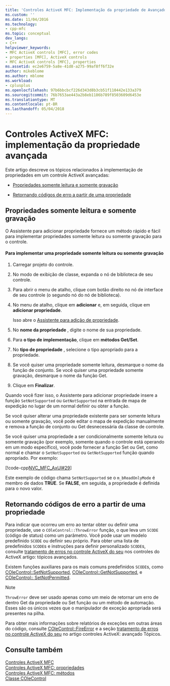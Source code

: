 ```yaml
---
title: 'Controles ActiveX MFC: Implementação da propriedade de Avançado | Microsoft Docs'
ms.custom: ''
ms.date: 11/04/2016
ms.technology:
- cpp-mfc
ms.topic: conceptual
dev_langs:
- C++
helpviewer_keywords:
- MFC ActiveX controls [MFC], error codes
- properties [MFC], ActiveX controls
- MFC ActiveX controls [MFC], properties
ms.assetid: ec2e6759-5a8e-41d8-a275-99af8ff6f32e
author: mikeblome
ms.author: mblome
ms.workload:
- cplusplus
ms.openlocfilehash: 97b6bbcbcf226d343d8b3cb51f110442e133a379
ms.sourcegitcommit: 76b7653ae443a2b8eb1186b789f8503609d6453e
ms.translationtype: MT
ms.contentlocale: pt-BR
ms.lasthandoff: 05/04/2018
---
```

# <a name="mfc-activex-controls-advanced-property-implementation"></a>Controles ActiveX MFC: implementação da propriedade avançada
Este artigo descreve os tópicos relacionados à implementação de propriedades em um controle ActiveX avançadas:  
  
-   [Propriedades somente leitura e somente gravação](#_core_read2donly_and_write2donly_properties)  
  
-   [Retornando códigos de erro a partir de uma propriedade](#_core_returning_error_codes_from_a_property)  
  
##  <a name="_core_read2donly_and_write2donly_properties"></a> Propriedades somente leitura e somente gravação  
 O Assistente para adicionar propriedade fornece um método rápido e fácil para implementar propriedades somente leitura ou somente gravação para o controle.  
  
#### <a name="to-implement-a-read-only-or-write-only-property"></a>Para implementar uma propriedade somente leitura ou somente gravação  
  
1.  Carregar projeto do controle.  
  
2.  No modo de exibição de classe, expanda o nó de biblioteca de seu controle.  
  
3.  Para abrir o menu de atalho, clique com botão direito no nó de interface de seu controle (o segundo nó do nó de biblioteca).  
  
4.  No menu de atalho, clique em **adicionar** e, em seguida, clique em **adicionar propriedade**.  
  
     Isso abre o [Assistente para adição de propriedade](../ide/names-add-property-wizard.md).  
  
5.  No **nome da propriedade** , digite o nome de sua propriedade.  
  
6.  Para **o tipo de implementação**, clique em **métodos Get/Set**.  
  
7.  No **tipo de propriedade** , selecione o tipo apropriado para a propriedade.  
  
8.  Se você quiser uma propriedade somente leitura, desmarque o nome da função de conjunto. Se você quiser uma propriedade somente gravação, desmarque o nome da função Get.  
  
9. Clique em **Finalizar**.  
  
 Quando você fizer isso, o Assistente para adicionar propriedade insere a função `SetNotSupported` ou `GetNotSupported` na entrada de mapa de expedição no lugar de um normal definir ou obter a função.  
  
 Se você quiser alterar uma propriedade existente para ser somente leitura ou somente gravação, você pode editar o mapa de expedição manualmente e remova a função de conjunto ou Get desnecessária da classe de controle.  
  
 Se você quiser uma propriedade a ser condicionalmente somente leitura ou somente gravação (por exemplo, somente quando o controle está operando em um modo específico), você pode fornecer a função Set ou Get, como normal e chamar o `SetNotSupported` ou `GetNotSupported` função quando apropriado. Por exemplo:  
  
 [!code-cpp[NVC_MFC_AxUI#29](../mfc/codesnippet/cpp/mfc-activex-controls-advanced-property-implementation_1.cpp)]  
  
 Este exemplo de código chama `SetNotSupported` se o `m_bReadOnlyMode` é membro de dados **TRUE**. Se **FALSE**, em seguida, a propriedade é definida para o novo valor.  
  
##  <a name="_core_returning_error_codes_from_a_property"></a> Retornando códigos de erro a partir de uma propriedade  
 Para indicar que ocorreu um erro ao tentar obter ou definir uma propriedade, use o `COleControl::ThrowError` função, o que leva um `SCODE` (código de status) como um parâmetro. Você pode usar um modelo predefinido `SCODE` ou definir seu próprio. Para obter uma lista de predefinidos `SCODE`s e instruções para definir personalizado `SCODE`s, consulte [tratamento de erros no controle ActiveX do seu](../mfc/mfc-activex-controls-advanced-topics.md) nos controles do ActiveX artigo: tópicos avançados.  
  
 Existem funções auxiliares para os mais comuns predefinidos `SCODE`s, como [COleControl::SetNotSupported](../mfc/reference/colecontrol-class.md#setnotsupported), [COleControl::GetNotSupported](../mfc/reference/colecontrol-class.md#getnotsupported), e [COleControl:: SetNotPermitted](../mfc/reference/colecontrol-class.md#setnotpermitted).  
  
> [!NOTE]
>  `ThrowError` deve ser usado apenas como um meio de retornar um erro de dentro Get da propriedade ou Set função ou um método de automação. Esses são os únicos vezes que o manipulador de exceção apropriada será presentes na pilha.  
  
 Para obter mais informações sobre relatórios de exceções em outras áreas do código, consulte [COleControl::FireError](../mfc/reference/colecontrol-class.md#fireerror) e a seção [tratamento de erros no controle ActiveX do seu](../mfc/mfc-activex-controls-advanced-topics.md) no artigo controles ActiveX: avançado Tópicos.  
  
## <a name="see-also"></a>Consulte também  
 [Controles ActiveX MFC](../mfc/mfc-activex-controls.md)   
 [Controles ActiveX MFC: propriedades](../mfc/mfc-activex-controls-properties.md)   
 [Controles ActiveX MFC: métodos](../mfc/mfc-activex-controls-methods.md)   
 [Classe COleControl](../mfc/reference/colecontrol-class.md)
